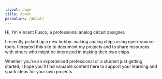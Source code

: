 ```yaml
---
layout: page
title: About
permalink: /about/
---
```


Hi, I’m Vincent Fusco, a professional analog circuit designer.

I recently picked up a new hobby: making analog chips using open-source tools. I created this site to document my projects and to share resources with others who might be interested in making their own chips.

Whether you're an experienced professional or a student just getting started, I hope you'll find valuable content here to support your learning and spark ideas for your own projects.
